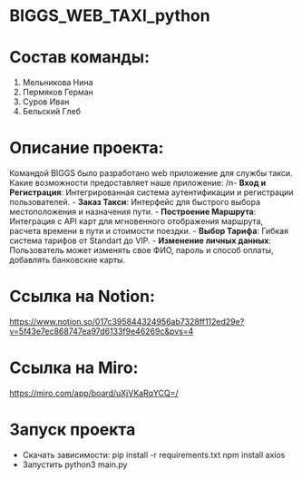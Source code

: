 # BIGGS_WEB_TAXI_python

# Состав команды:
1. Мельникова Нина 
2. Пермяков Герман
3. Суров Иван
4. Бельский Глеб

# Описание проекта:

Командой BIGGS было разработано web приложение для службы такси.
Какие возможности предоставляет наше приложение:
    /n- **Вход и Регистрация**: Интегрированная система аутентификации и регистрации пользователей.
    - **Заказ Такси**: Интерфейс для быстрого выбора местоположения и назначения пути.
    - **Построение Маршрута**: Интеграция с API карт для мгновенного отображения маршрута, расчета времени в пути и стоимости поездки.
    - **Выбор Тарифа**: Гибкая система тарифов от Standart до VIP.
    - **Изменение личных данных**: Пользователь может изменять свое ФИО, пароль и способ оплаты, добавлять банковские карты.

# Ссылка на Notion:
https://www.notion.so/017c395844324956ab7328ff112ed29e?v=5f43e7ec868747ea97d6133f9e46269c&pvs=4

# Ссылка на Miro:
https://miro.com/app/board/uXjVKaRqYCQ=/

# Запуск проекта 

- Скачать зависимости: 
    pip install -r requirements.txt
    npm install axios
- Запустить python3 main.py
